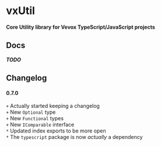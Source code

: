 
# vxUtil
**Core Utility library for Vevox TypeScript/JavaScript projects**

## Docs
***TODO***

## Changelog
#### 0.7.0

`+` Actually started keeping a changelog  
`+` New `Optional` type  
`+` New `Functional` types  
`+` New `IComparable` interface  
`*` Updated index exports to be more open  
`*` The `typescript` package is now *actually* a dependency
